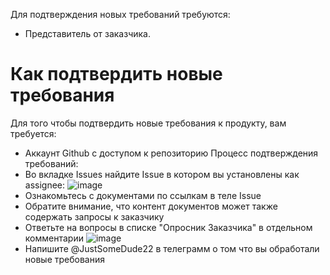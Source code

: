 Для подтверждения новых требований требуются:
- Представитель от заказчика.

# Как подтвердить новые требования
Для того чтобы подтвердить новые требования к продукту, вам требуется:
- Аккаунт Github с доступом к репозиторию
Процесс подтверждения требований:
- Во вкладке Issues найдите Issue в котором вы установлены как assignee:
	![image](<Pasted image 20250223045044.png>)
- Ознакомьтесь с документами по ссылкам в теле Issue
- Обратите внимание, что контент документов может также содержать запросы к заказчику
- Ответьте на вопросы в списке "Опросник Заказчика" в отдельном комментарии
	![image](<Pasted image 20250224011135.png>)
- Напишите @JustSomeDude22 в телеграмм о том что вы обработали новые требования